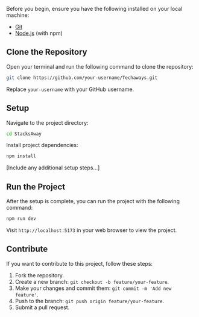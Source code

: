 Before you begin, ensure you have the following installed on your local machine:

- [Git](https://git-scm.com/)
- [Node.js](https://nodejs.org/) (with npm)

## Clone the Repository

Open your terminal and run the following command to clone the repository:

```bash
git clone https://github.com/your-username/Techaways.git
```

Replace `your-username` with your GitHub username.

## Setup

Navigate to the project directory:

```bash
cd StacksAway
```

Install project dependencies:

```bash
npm install
```

[Include any additional setup steps...]

## Run the Project

After the setup is complete, you can run the project with the following command:

```bash
npm run dev
```

Visit `http://localhost:5173` in your web browser to view the project.


## Contribute

If you want to contribute to this project, follow these steps:

1. Fork the repository.
2. Create a new branch: `git checkout -b feature/your-feature`.
3. Make your changes and commit them: `git commit -m 'Add new feature'`.
4. Push to the branch: `git push origin feature/your-feature`.
5. Submit a pull request.
